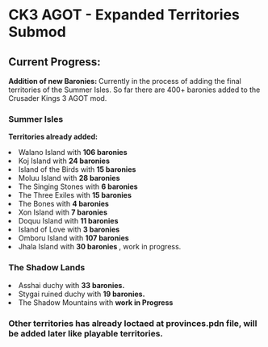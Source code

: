 ﻿<h1>
CK3 AGOT - Expanded Territories Submod
</h1>
<h2>
Current Progress:
</h2>
<p> <strong>Addition of new Baronies: </strong>Currently in the process of adding the final territories of the Summer Isles.
So far there are 400+ baronies added to the Crusader Kings 3 AGOT mod.</p>
<h3>
Summer Isles
</h3>
<p><strong>Territories already added: </strong>
<li>Walano Island with <strong> 106 baronies </strong></li>
<li>Koj Island with <strong> 24 baronies </strong></li>
<li>Island of the Birds with <strong> 15 baronies </strong></li>
<li>Moluu Island with <strong> 28 baronies </strong></li>
<li>The Singing Stones with <strong> 6 baronies </strong></li>
<li>The Three Exiles with <strong> 15 baronies </strong></li>
<li>The Bones with <strong> 4 baronies </strong></li>
<li>Xon Island with <strong> 7 baronies </strong></li>
<li>Doquu Island with <strong> 11 baronies </strong></li>
<li>Island of Love with <strong> 3 baronies </strong></li>
<li>Omboru Island with <strong> 107 baronies </strong></li>
<li>Jhala Island with <strong> 30 baronies </strong>, work in progress.</li>
</p>
<h3>The Shadow Lands</h3>
<p>
  <li>Asshai duchy with <strong> 33 baronies. </strong></li>
  <li>Stygai ruined duchy with <strong> 19 baronies. </strong></li>
  <li>The Shadow Mountains with <strong> work in Progress </strong></li>
</p>
<h3>Other territories has already loctaed at provinces.pdn file, will be added later like playable territories.</h3>
